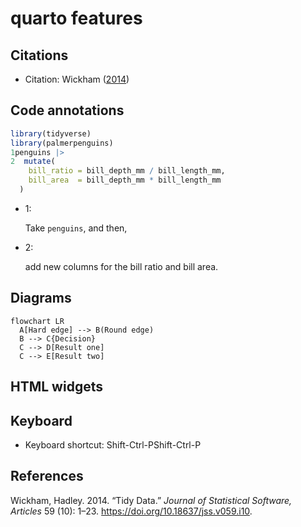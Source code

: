 # quarto features

## Citations

- Citation: Wickham ([2014](#ref-JSSv059i10))

## Code annotations

``` r
library(tidyverse)
library(palmerpenguins)
1penguins |>
2  mutate(
    bill_ratio = bill_depth_mm / bill_length_mm,
    bill_area  = bill_depth_mm * bill_length_mm
  )
```

- 1:

  Take `penguins`, and then,

- 2:

  add new columns for the bill ratio and bill area.

## Diagrams

``` mermaid
flowchart LR
  A[Hard edge] --> B(Round edge)
  B --> C{Decision}
  C --> D[Result one]
  C --> E[Result two]
```

## HTML widgets

## Keyboard

- Keyboard shortcut: Shift-Ctrl-PShift-Ctrl-P

## References

Wickham, Hadley. 2014. “Tidy Data.” *Journal of Statistical Software,
Articles* 59 (10): 1–23. <https://doi.org/10.18637/jss.v059.i10>.
